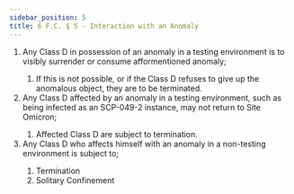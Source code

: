 ```yaml
---
sidebar_position: 5
title: 6 F.C. § 5 - Interaction with an Anomaly
---
```


<ol>
	<li>Any Class D in possession of an anomaly in a testing environment is to visibly surrender or consume afformentioned anomaly;</li>
	<ol style={{'list-style' : 'lower-alpha'}}>
		<li>If this is not possible, or if the Class D refuses to give up the anomalous object, they are to be terminated.</li>
	</ol>
	<li>Any Class D affected by an anomaly in a testing environment, such as being infected as an SCP-049-2 instance, may not return to Site Omicron;</li>
	<ol style={{'list-style' : 'lower-alpha'}}>
		<li>Affected Class D are subject to termination.</li>
	</ol>
	<li>Any Class D who affects himself with an anomaly in a non-testing environment is subject to;</li>
	<ol style={{'list-style' : 'lower-alpha'}}>
		<li>Termination</li>
		<li>Solitary Confinement</li>
	</ol>
</ol>
